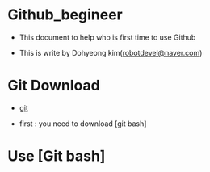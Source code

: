 # Github_begineer

- This document to help who is first time to use Github

- This is write by Dohyeong kim(robotdevel@naver.com)

# Git Download

- [git](https://git-scm.com/)

- first : you need to download [git bash]


# Use [Git bash]